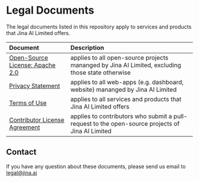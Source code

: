 # Legal Documents

The legal documents listed in this repository apply to services and products that Jina AI Limited offers.

| Document | Description |
| :--- | :--- |
| [Open-Source License: Apache 2.0](LICENSE) | applies to all open-source projects mananged by Jina AI Limited, excluding those state otherwise |
| [Privacy Statement](PRIVACY.md) | applies to all web-apps (e.g. dashboard, website) mananged by Jina AI Limited |
| [Terms of Use](TERMS-OF-USE.md) | applies to all services and products that Jina AI Limited offers |
| [Contributor License Agreement](CLA.md) | applies to contributors who submit a pull-request to the open-source projects of Jina AI Limited |

## Contact

If you have any question about these documents, please send us email to legal@jina.ai
